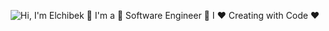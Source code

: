 <p align="center">
  <img src="https://github.com/elchibek5/elchibek5/raw/main/assets/github.gif" alt="Hi, I'm Elchibek 👋 I'm a 🚀 Software Engineer 🚀 I ❤️ Creating with Code ❤️">
</p>
